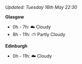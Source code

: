 *Updated: Tuesday 16th May 22:30*

**Glasgow**

* 0h - 7h: :cloud: Cloudy
* 8h - 11h: :partly_sunny: Partly Cloudy

**Edinburgh**

* 0h - 11h: :cloud: Cloudy
